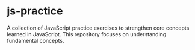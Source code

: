 # js-practice
A collection of JavaScript practice exercises to strengthen core concepts learned in JavaScript. This repository focuses on understanding fundamental concepts.
